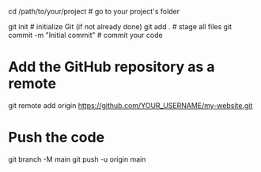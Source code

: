 
cd /path/to/your/project    # go to your project's folder

git init                    # initialize Git (if not already done)
git add .                   # stage all files
git commit -m "Initial commit"    # commit your code

# Add the GitHub repository as a remote
git remote add origin https://github.com/YOUR_USERNAME/my-website.git

# Push the code
git branch -M main
git push -u origin main
